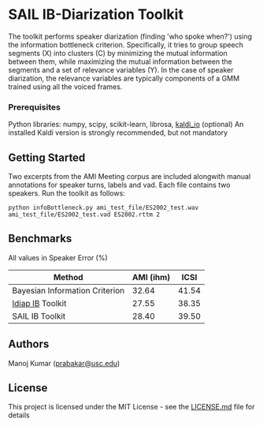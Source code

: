 # SAIL IB-Diarization Toolkit

The toolkit performs speaker diarization (finding 'who spoke when?') using the information bottleneck criterion. Specifically, it tries to group speech segments (X) into clusters \(C\) by minimizing the mutual information between them, while maximizing the mutual information between the segments and a set of relevance variables (Y). In the case of speaker diarization, the relevance variables are typically components of a GMM trained using all the voiced frames.

### Prerequisites

Python libraries: numpy, scipy, scikit-learn, librosa, [kaldi_io](https://github.com/vesis84/kaldi-io-for-python) (optional)
An installed Kaldi version is strongly recommended, but not mandatory

## Getting Started

Two excerpts from the AMI Meeting corpus are included alongwith manual annotations for speaker turns, labels and vad. Each file contains two speakers. Run the toolkit as follows:

```
python infoBottleneck.py ami_test_file/ES2002_test.wav ami_test_file/ES2002_test.vad ES2002.rttm 2
```

## Benchmarks
All values in Speaker Error (%)

| Method | AMI (ihm)  | ICSI |
| -------------| ------------- | ------------- |
| Bayesian Information Criterion  | 32.64  | 41.54 |
| [Idiap IB](https://github.com/idiap/IBDiarization) Toolkit | 27.55 | 38.35 |
| SAIL IB Toolkit | 28.40  | 39.50 |

## Authors

 Manoj Kumar (prabakar@usc.edu)

## License

This project is licensed under the MIT License - see the [LICENSE.md](LICENSE.md) file for details
